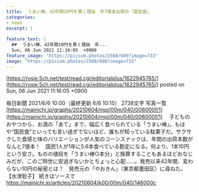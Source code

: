 ```yaml
---
title:  うまい棒、42年間10円を貫く理由　年7億本出荷の「国民食」  
categories:
- news
excerpt: |
  
feature_text: |
  ##  うまい棒、42年間10円を貫く理由　年...
  Sun, 06 Jun 2021 11:16:05  +0900
feature_image: "https://picsum.photos/2560/600?image=733"
image: "https://picsum.photos/2560/600?image=733"
---
```


[https://rosie.5ch.net/test/read.cgi/editorialplus/1622945765/](https://rosie.5ch.net/test/read.cgi/editorialplus/1622945765/)
posted on Sun, 06 Jun 2021 11:16:05  +0900

<!--more-->

毎日新聞 2021/6/6 10:00（最終更新 6/6 10:15） 2738文字 写真一覧 [https://mainichi.jp/graphs/20210604/mpj/00m/040/006000f/1](https://mainichi.jp/graphs/20210604/mpj/00m/040/006000f/1) 　子どものおやつから、お酒の「あて」まで、幅広く食べられている「うまい棒」。もはや“国民食”といっても言い過ぎでないほど、誰もが知っている駄菓子だ。サクサクした食感と味のバリエーションが人気のコーンスナックは、年間の出荷本数がなんと7億本！　国民1人が1年に5.6本食べている勘定になる。何より、1本10円という安さ。ものの値段を「うまい棒○本分」と換算することもあるほどおなじみだが、このご時世に安過ぎないかとちょっと心配……。発売以来42年間、変わらない10円の秘密とは？　発売元の「やおきん」（東京都墨田区）に尋ねた。【水津聡子】 続きはソースで https://mainichi.jp/articles/20210604/k00/00m/040/146000c
